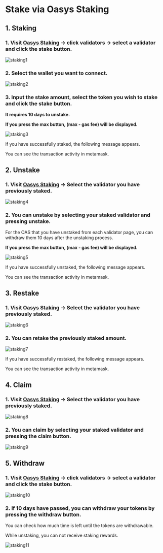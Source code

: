 # Stake via Oasys Staking

## 1. Staking

### 1. Visit [Oasys Staking](https://hub.oasys.games/) -> click validators -> select a validator and click the stake button.

![staking1](/img/docs/techdocs/oasys-hub/staking_page.png)

### 2. Select the wallet you want to connect.

![staking2](/img/docs/techdocs/oasys-hub/connect_wallet.png)

### 3. Input the stake amount, select the token you wish to stake and click the stake button.

**It requires 10 days to unstake.**

**If you press the max button, (max - gas fee) will be displayed.**

![staking3](/img/docs/techdocs/oasys-hub/stake.png)

If you have successfully staked, the following message appears.

You can see the transaction activity in metamask.

## 2. Unstake

### 1. Visit [Oasys Staking](https://hub.oasys.games/) -> Select the validator you have previously staked.

![staking4](/img/docs/techdocs/oasys-hub/staking_page.png)

### 2. You can unstake by selecting your staked validator and pressing unstake.

For the OAS that you have unstaked from each validator page, you can withdraw them 10 days after the unstaking process.

**If you press the max button, (max - gas fee) will be displayed.**

![staking5](/img/docs/techdocs/oasys-hub/unstake.png)

If you have successfully unstaked, the following message appears.

You can see the transaction activity in metamask.

## 3. Restake

### 1. Visit [Oasys Staking](https://hub.oasys.games/) -> Select the validator you have previously staked.

![staking6](/img/docs/techdocs/oasys-hub/staking_page.png)

### 2. You can retake the previously staked amount.

![staking7](/img/docs/techdocs/oasys-hub/restake.png)

If you have successfully restaked, the following message appears.

You can see the transaction activity in metamask.


## 4. Claim

### 1. Visit [Oasys Staking](https://hub.oasys.games/) -> Select the validator you have previously staked.

![staking8](/img/docs/techdocs/oasys-hub/staking_page.png)

### 2. You can claim by selecting your staked validator and pressing the claim button.

![staking9](/img/docs/techdocs/oasys-hub/claim.png)

## 5. Withdraw

### 1. Visit [Oasys Staking](https://hub.oasys.games/) -> click validators -> select a validator and click the stake button.

![staking10](/img/docs/techdocs/oasys-hub/my_staking_page.png)

### 2. If 10 days have passed, you can withdraw your tokens by pressing the withdraw button.

You can check how much time is left until the tokens are withdrawable.

While unstaking, you can not receive staking rewards.

![staking11](/img/docs/techdocs/oasys-hub/withdraw.png)